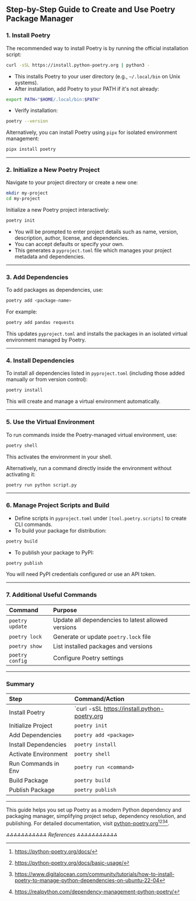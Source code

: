 ## Step-by-Step Guide to Create and Use Poetry Package Manager

### 1. Install Poetry

The recommended way to install Poetry is by running the official installation script:

```bash
curl -sSL https://install.python-poetry.org | python3 -
```

- This installs Poetry to your user directory (e.g., `~/.local/bin` on Unix systems).
- After installation, add Poetry to your PATH if it's not already:

```bash
export PATH="$HOME/.local/bin:$PATH"
```

- Verify installation:

```bash
poetry --version
```

Alternatively, you can install Poetry using `pipx` for isolated environment management:

```bash
pipx install poetry
```


---

### 2. Initialize a New Poetry Project

Navigate to your project directory or create a new one:

```bash
mkdir my-project
cd my-project
```

Initialize a new Poetry project interactively:

```bash
poetry init
```

- You will be prompted to enter project details such as name, version, description, author, license, and dependencies.
- You can accept defaults or specify your own.
- This generates a `pyproject.toml` file which manages your project metadata and dependencies.

---

### 3. Add Dependencies

To add packages as dependencies, use:

```bash
poetry add <package-name>
```

For example:

```bash
poetry add pandas requests
```

This updates `pyproject.toml` and installs the packages in an isolated virtual environment managed by Poetry.

---

### 4. Install Dependencies

To install all dependencies listed in `pyproject.toml` (including those added manually or from version control):

```bash
poetry install
```

This will create and manage a virtual environment automatically.

---

### 5. Use the Virtual Environment

To run commands inside the Poetry-managed virtual environment, use:

```bash
poetry shell
```

This activates the environment in your shell.

Alternatively, run a command directly inside the environment without activating it:

```bash
poetry run python script.py
```


---

### 6. Manage Project Scripts and Build

- Define scripts in `pyproject.toml` under `[tool.poetry.scripts]` to create CLI commands.
- To build your package for distribution:

```bash
poetry build
```

- To publish your package to PyPI:

```bash
poetry publish
```

You will need PyPI credentials configured or use an API token.

---

### 7. Additional Useful Commands

| Command         | Purpose                                            |
| :-------------- | :------------------------------------------------- |
| `poetry update` | Update all dependencies to latest allowed versions |
| `poetry lock`   | Generate or update `poetry.lock` file              |
| `poetry show`   | List installed packages and versions               |
| `poetry config` | Configure Poetry settings                          |


---

### Summary

| Step                 | Command/Action                               |
| :------------------- | :------------------------------------------- |
| Install Poetry       | `curl -sSL https://install.python-poetry.org | python3 -` or `pipx install poetry` |
| Initialize Project   | `poetry init`                                |
| Add Dependencies     | `poetry add <package>`                       |
| Install Dependencies | `poetry install`                             |
| Activate Environment | `poetry shell`                               |
| Run Commands in Env  | `poetry run <command>`                       |
| Build Package        | `poetry build`                               |
| Publish Package      | `poetry publish`                             |


---

This guide helps you set up Poetry as a modern Python dependency and packaging manager, simplifying project setup, dependency resolution, and publishing. For detailed documentation, visit [python-poetry.org](https://python-poetry.org/docs/)[^1][^2][^3][^4].

*⁂⁂⁂⁂⁂⁂⁂⁂⁂⁂⁂ References ⁂⁂⁂⁂⁂⁂⁂⁂⁂⁂⁂*

[^1]: https://python-poetry.org/docs/

[^2]: https://python-poetry.org/docs/basic-usage/

[^3]: https://www.digitalocean.com/community/tutorials/how-to-install-poetry-to-manage-python-dependencies-on-ubuntu-22-04

[^4]: https://realpython.com/dependency-management-python-poetry/

[^5]: https://www.youtube.com/watch?v=U_cPHzfdqPU

[^6]: https://betterstack.com/community/guides/scaling-python/poetry-explained/

[^7]: https://flexiple.com/python/poetry-python

[^8]: https://www.youtube.com/watch?v=bTaqePEky6Q

[^9]: https://www.jetbrains.com/help/dataspell/poetry.html

